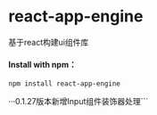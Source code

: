# react-app-engine

基于react构建ui组件库

#### Install with npm：<br>

```npm install react-app-engine```

···0.1.27版本新增Input组件装饰器处理```
